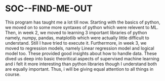 # SOC--FIND-ME-OUT
This program has taught me a lot till now.
Starting with the basics of python, we moved on to some more syntaxes of python which were relevent to ML.
Then, in week 2, we moved to learning 3 important libraries of python namely, numpy, pandas, matplotlib which were actually little difficult to understand. Still I have tried to execute it.
Furthermore, in week 3, we moved to regression models, namely Linear regression model and logical model too. These provided good insights about how to handle data. These dived us deep into basic theoritical aspects of supervised machine learning and i felt it more interesting than python libraries though I understand both are equally important. Thus, i will be giving equal attention to all things in course.
